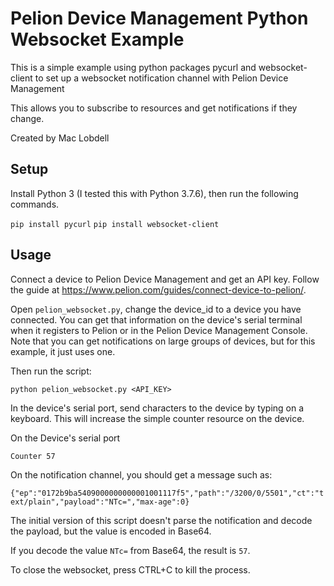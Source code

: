 # Pelion Device Management Python Websocket Example

This is a simple example using python packages pycurl and websocket-client to set up a websocket notification channel with Pelion Device Management

This allows you to subscribe to resources and get notifications if they change.

Created by Mac Lobdell

## Setup

Install Python 3 (I tested this with Python 3.7.6), then run the following commands.

`pip install pycurl`
`pip install websocket-client`

## Usage

Connect a device to Pelion Device Management and get an API key. Follow the guide at https://www.pelion.com/guides/connect-device-to-pelion/.

Open `pelion_websocket.py`, change the device_id to a device you have connected. You can get that information on the device's serial terminal when it registers to Pelion or in the Pelion Device Management Console. Note that you can get notifications on large groups of devices, but for this example, it just uses one.

Then run the script:

`python pelion_websocket.py <API_KEY>`

In the device's serial port, send characters to the device by typing on a keyboard. This will increase the simple counter resource on the device.

On the Device's serial port

`Counter 57`

On the notification channel, you should get a message such as:

`{"ep":"0172b9ba5409000000000001001117f5","path":"/3200/0/5501","ct":"text/plain","payload":"NTc=","max-age":0}`

The initial version of this script doesn't parse the notification and decode the payload, but the value is encoded in Base64.

If you decode the value `NTc=` from Base64, the result is `57`.


To close the websocket, press CTRL+C to kill the process.
